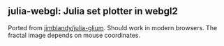 ## julia-webgl: Julia set plotter in webgl2

Ported from [jimblandy/julia-glium](https://github.com/jimblandy/julia-glium).
Should work in modern browsers. The fractal image depends on mouse coordinates.
